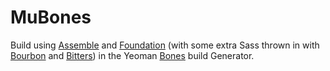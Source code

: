 # MuBones

Build using [Assemble](http://assemble.io) and [Foundation]()  (with some extra Sass thrown in with [Bourbon](http://http://bourbon.io/) and [Bitters](http://http://bitters.bourbon.io/)) in the Yeoman [Bones](https://github.com/matt-bailey/generator-bones) build Generator.